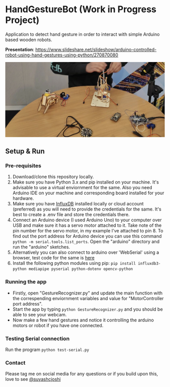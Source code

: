 # HandGestureBot (Work in Progress Project)

Application to detect hand gesture in order to interact with simple Arduino based wooden robots.

**Presentation**: https://www.slideshare.net/slideshow/arduino-controlled-robot-using-hand-gestures-using-python/270870080

![alt text](https://github.com/suyashcjoshi/HandGestureBot/blob/main/misc/pic.png?raw=true)


## Setup & Run

### Pre-requisites
1. Download/clone this repository locally.
2. Make sure you have Python 3.x and pip installed on your machine. It's advisable to use a virtual enviornment for the same. Also you need Arduino IDE on your machine and corresponding board installed for your hardware.
3. Make sure you have [InfluxDB](https://www.influxdata.com) installed locally or cloud account (preferred) as you will need to provide the credentials for the same. It's best to create a .env file and store the credentials there.
4. Connect an Arduino device (I used Arduino Uno) to your computer over USB and make sure it has a servo motor attached to it. Take note of the pin number for the servo motor, in my example I've attached to pin 8. To find out the port address for Arduino device you can use this command `python -m serial.tools.list_ports`. Open the "arduino" directory and run the "arduino" sketches.
5. Alternatively you can also connect to arduino over 'WebSerial' using a browser, test code for the same is [here](https://editor.p5js.org/suyashjoshi/sketches/Ii6cmfKro)
6. Install the following python modules using pip: `pip install influxdb3-python mediapipe pyserial python-dotenv opencv-python`

### Running the app

- Firstly, open "GestureRecognizer.py" and update the main function with the correspending enviornment variables and value for "MotorController port address".
- Start the app by typing `python GestureRecognizer.py` and you should be able to see your webcam.
- Now make a few hand gestures and notice it controlling the arduino motors or robot if you have one connected.

### Testing Serial connection

Run the program `python test-serial.py`

### Contact

Please tag me on social media for any questions or if you build upon this, love to see [@suyashcjoshi](https://x.com/suyashcjoshi)
